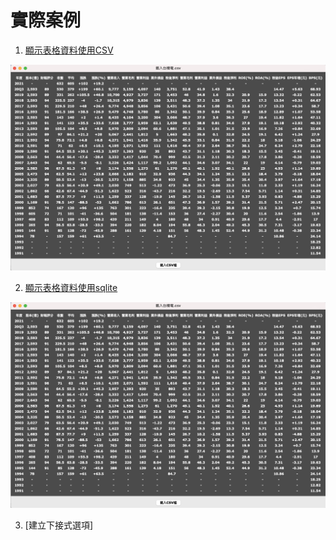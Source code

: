 # 實際案例

1. [顯示表格資料使用CSV](./code/sample1_displayCSV_Grid.py)

![顯示表格資料](./images/pic1.png)

2. [顯示表格資料使用sqlite](./code/sample2_displayTable_sqlite.py)

![顯示表格資料](./images/pic1.png)

3. [建立下接式選項]